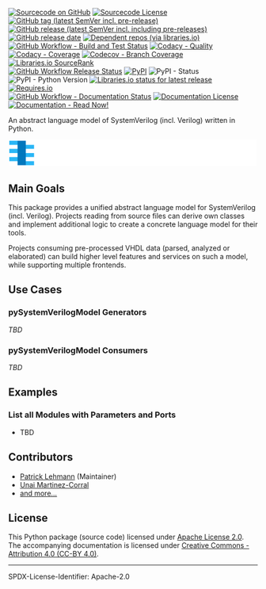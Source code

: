 [![Sourcecode on GitHub](https://img.shields.io/badge/edaa--org-pySystemVerilogModel-323131.svg?logo=github&longCache=true)](https://github.com/edaa-org/pySystemVerilogModel)
[![Sourcecode License](https://img.shields.io/pypi/l/pySystemVerilogModel?logo=GitHub&label=code%20license)](LICENSE.md)
[![GitHub tag (latest SemVer incl. pre-release)](https://img.shields.io/github/v/tag/edaa-org/pySystemVerilogModel?logo=GitHub&include_prereleases)](https://github.com/edaa-org/pySystemVerilogModel/tags)
[![GitHub release (latest SemVer incl. including pre-releases)](https://img.shields.io/github/v/release/edaa-org/pySystemVerilogModel?logo=GitHub&include_prereleases)](https://github.com/edaa-org/pySystemVerilogModel/releases/latest)
[![GitHub release date](https://img.shields.io/github/release-date/edaa-org/pySystemVerilogModel?logo=GitHub&)](https://github.com/edaa-org/pySystemVerilogModel/releases)
[![Dependent repos (via libraries.io)](https://img.shields.io/librariesio/dependent-repos/pypi/pySystemVerilogModel?logo=GitHub)](https://github.com/edaa-org/pySystemVerilogModel/network/dependents)  
[![GitHub Workflow - Build and Test Status](https://img.shields.io/github/workflow/status/edaa-org/pySystemVerilogModel/Unit%20Testing,%20Coverage%20Collection,%20Package,%20Release,%20Documentation%20and%20Publish?label=build%20and%20test&logo=GitHub%20Actions&logoColor=FFFFFF)](https://github.com/edaa-org/pySystemVerilogModel/actions?query=workflow%3A%22Unit%20Testing,%20Coverage%20Collection,%20Package,%20Release,%20Documentation%20and%20Publish%22)
[![Codacy - Quality](https://img.shields.io/codacy/grade/39d312bf98244961975559f141c3e000?logo=Codacy)](https://app.codacy.com/gh/edaa-org/pySystemVerilogModel)
[![Codacy - Coverage](https://img.shields.io/codacy/coverage/39d312bf98244961975559f141c3e000?logo=Codacy)](https://app.codacy.com/gh/edaa-org/pySystemVerilogModel)
[![Codecov - Branch Coverage](https://img.shields.io/codecov/c/github/edaa-org/pySystemVerilogModel?logo=Codecov)](https://codecov.io/gh/edaa-org/pySystemVerilogModel)
[![Libraries.io SourceRank](https://img.shields.io/librariesio/sourcerank/pypi/pySystemVerilogModel)](https://libraries.io/github/edaa-org/pySystemVerilogModel/sourcerank)  
[![GitHub Workflow Release Status](https://img.shields.io/github/workflow/status/edaa-org/pySystemVerilogModel/Release?label=release&logo=GitHub%20Actions&logoColor=FFFFFF)](https://github.com/edaa-org/pySystemVerilogModel/actions?query=workflow%3A%22Release%22)
[![PyPI](https://img.shields.io/pypi/v/pySystemVerilogModel?logo=PyPI&logoColor=FBE072)](https://pypi.org/project/pySystemVerilogModel/)
![PyPI - Status](https://img.shields.io/pypi/status/pySystemVerilogModel?logo=PyPI&logoColor=FBE072)
![PyPI - Python Version](https://img.shields.io/pypi/pyversions/pySystemVerilogModel?logo=PyPI&logoColor=FBE072)
[![Libraries.io status for latest release](https://img.shields.io/librariesio/release/pypi/pySystemVerilogModel)](https://libraries.io/github/edaa-org/pySystemVerilogModel)
[![Requires.io](https://img.shields.io/requires/github/edaa-org/pySystemVerilogModel)](https://requires.io/github/EDAA-ORG/pySystemVerilogModel/requirements/?branch=main)  
[![GitHub Workflow - Documentation Status](https://img.shields.io/github/workflow/status/edaa-org/pySystemVerilogModel/Documentation?label=documentation&logo=GitHub%20Actions&logoColor=FFFFFF)](https://github.com/edaa-org/pySystemVerilogModel/actions?query=workflow%3A%22Documentation%22)
[![Documentation License](https://img.shields.io/badge/doc%20license-CC--BY%204.0-green)](LICENSE.md)
[![Documentation - Read Now!](https://img.shields.io/badge/doc-read%20now%20%E2%9E%94-blueviolet)](https://edaa-org.github.io/pySystemVerilogModel/)

An abstract language model of SystemVerilog (incl. Verilog) written in Python.

<p align="center">
  <a title="edaa-org.github.io/pySystemVerilogModel" href="https://edaa-org.github.io/pySystemVerilogModel"><img width="500px" src="doc/_static/logo.svg"/></a>
</p>


## Main Goals

This package provides a unified abstract language model for SystemVerilog (incl. Verilog).
Projects reading from source files can derive own classes and implement additional logic to create a concrete language
model for their tools.

Projects consuming pre-processed VHDL data (parsed, analyzed or elaborated) can build higher level features and services
on such a model, while supporting multiple frontends.


## Use Cases

### pySystemVerilogModel Generators

*TBD*

### pySystemVerilogModel Consumers

*TBD*


## Examples

### List all Modules with Parameters and Ports

* TBD


## Contributors

* [Patrick Lehmann](https://github.com/Paebbels) (Maintainer)
* [Unai Martinez-Corral](https://github.com/umarcor)
* [and more...](https://github.com/VHDL/pySystemVerilogModel/graphs/contributors)


## License

This Python package (source code) licensed under [Apache License 2.0](LICENSE.md).  
The accompanying documentation is licensed under [Creative Commons - Attribution 4.0 (CC-BY 4.0)](doc/Doc-License.rst).

-------------------------
SPDX-License-Identifier: Apache-2.0
